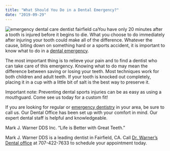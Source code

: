 ```yaml
---
title: "What Should You Do in a Dental Emergency?"
date: "2019-09-29"
---
```


![emergency dental care dentist fairfield ca](/images/emergency-dental-care-dentist-fairfield-ca-1024x682.jpeg)You have only 20 minutes after a tooth is injured before it begins to die. What you choose to do immediately after injuring your tooth could make all of the difference. Whatever the cause, biting down on something hard or a sports accident, it is important to know what to do in a [dental emergency](https://www.dentistfairfieldca.com/emergency-dental-care-fairfield-ca/).

The most important thing is to relieve your pain and to find a dentist who can take care of this emergency. Knowing what to do may mean the difference between saving or losing your teeth. Most techniques work for both children and adult teeth. If your tooth is knocked out completely, placing it in a cup with a little bit of salt is the best way to preserve it.

Important note: Preventing dental sports injuries can be as easy as using a mouthguard. Come see us today for a custom fit!

If you are looking for regular or [emergency dentistry](https://www.dentistfairfieldca.com/emergency-dental-care-fairfield-ca/) in your area, be sure to call us. Our Dental Office has been set up with your comfort in mind. Our expert dental staff is helpful and knowledgeable.

Mark J. Warner DDS Inc. “Life is Better with Great Teeth.”

Mark J. Warner DDS is a leading dentist in Fairfield, CA. Call [Dr. Warner’s Dental office](https://www.dentistfairfieldca.com/about-us/) at 707-422-7633 to schedule your appointment today.
